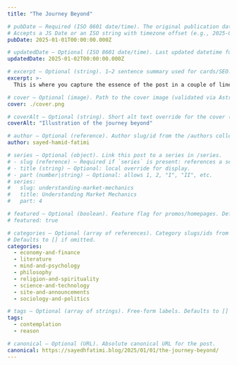 ```yaml
---
title: "The Journey Beyond"

# pubDate — Required (ISO 8601 date/time). The original publication datetime.
# Accepts a JS Date or an ISO string with timezone offset (e.g., 2025-04-10T09:00:00Z).
pubDate: 2025-01-01T00:00:00.000Z

# updatedDate — Optional (ISO 8601 date/time). Last updated datetime for the post.
updatedDate: 2025-01-02T00:00:00.000Z

# excerpt — Optional (string). 1–2 sentence summary used for cards/SEO.
excerpt: >-
  This is where you capture the essence of the post in a couple of lines.

# cover — Optional (image). Path to the cover image (validated via Astro `image()`).
cover: ./cover.png

# coverAlt — Optional (string). Short alt text override for the cover (falls back to the image’s own alt if omitted).
coverAlt: "Illustration of the journey beyond"

# author — Optional (reference). Author slug/id from the /authors collection.
author: sayed-hamid-fatimi

# series — Optional (object). Link this post to a series in /series.
# - slug (reference) — Required if `series` is present: references a series entry.
# - title (string) — Optional: local override for display.
# - part (number|string) — Optional: allows 1, 2, "I", "II", etc.
# series:
#   slug: understanding-market-mechanics
#   title: Understanding Market Mechanics
#   part: 4

# featured — Optional (boolean). Feature flag for promos/homepages. Defaults to false.
# featured: true

# categories — Optional (array of references). Category slugs/ids from /categories.
# Defaults to [] if omitted.
categories:
  - economy-and-finance
  - literature
  - mind-and-psychology
  - philosophy
  - religion-and-spirituality
  - science-and-technology
  - site-and-announcements
  - sociology-and-politics

# tags — Optional (array of strings). Free-form labels. Defaults to [] if omitted.
tags:
  - contemplation
  - reason

# canonical — Optional (URL). Absolute canonical URL for the post.
canonical: https://sayedhfatimi.blog/2025/01/01/the-journey-beyond/
---
```


<!-- Write your Markdown/MDX content below this line -->
